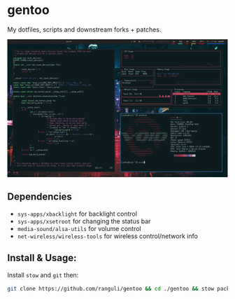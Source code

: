 # gentoo
My dotfiles, scripts and downstream forks + patches.

![image](void_i3.png)

## Dependencies
- `sys-apps/xbacklight` for backlight control
- `sys-apps/xsetroot` for changing the status bar
- `media-sound/alsa-utils` for volume control
- `net-wireless/wireless-tools` for wireless control/network info


## Install & Usage:
Install `stow` and `git` then:

```bash
git clone https://github.com/ranguli/gentoo && cd ./gentoo && stow package
```


